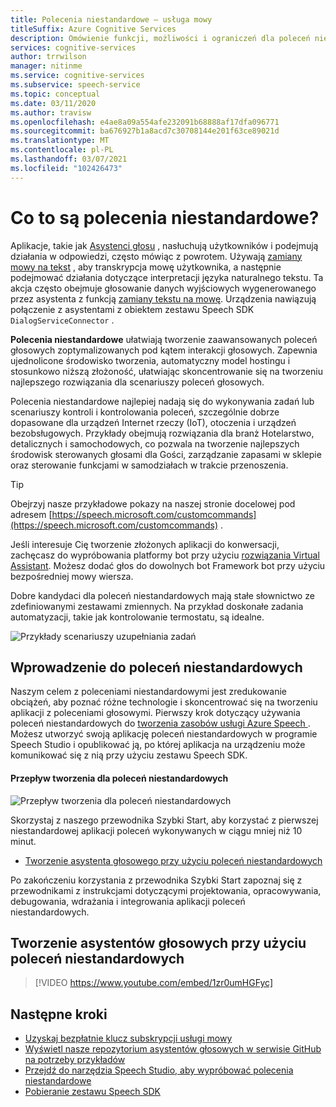 ```yaml
---
title: Polecenia niestandardowe — usługa mowy
titleSuffix: Azure Cognitive Services
description: Omówienie funkcji, możliwości i ograniczeń dla poleceń niestandardowych, rozwiązanie do tworzenia aplikacji głosowych.
services: cognitive-services
author: trrwilson
manager: nitinme
ms.service: cognitive-services
ms.subservice: speech-service
ms.topic: conceptual
ms.date: 03/11/2020
ms.author: travisw
ms.openlocfilehash: e4ae8a09a554afe232091b68888af17dfa096771
ms.sourcegitcommit: ba676927b1a8acd7c30708144e201f63ce89021d
ms.translationtype: MT
ms.contentlocale: pl-PL
ms.lasthandoff: 03/07/2021
ms.locfileid: "102426473"
---
```

# <a name="what-is-custom-commands"></a>Co to są polecenia niestandardowe?

Aplikacje, takie jak [Asystenci głosu](voice-assistants.md) , nasłuchują użytkowników i podejmują działania w odpowiedzi, często mówiąc z powrotem. Używają [zamiany mowy na tekst](speech-to-text.md) , aby transkrypcja mowę użytkownika, a następnie podejmować działania dotyczące interpretacji języka naturalnego tekstu. Ta akcja często obejmuje głosowanie danych wyjściowych wygenerowanego przez asystenta z funkcją [zamiany tekstu na mowę](text-to-speech.md). Urządzenia nawiązują połączenie z asystentami z obiektem zestawu Speech SDK `DialogServiceConnector` .

**Polecenia niestandardowe** ułatwiają tworzenie zaawansowanych poleceń głosowych zoptymalizowanych pod kątem interakcji głosowych. Zapewnia ujednolicone środowisko tworzenia, automatyczny model hostingu i stosunkowo niższą złożoność, ułatwiając skoncentrowanie się na tworzeniu najlepszego rozwiązania dla scenariuszy poleceń głosowych.

Polecenia niestandardowe najlepiej nadają się do wykonywania zadań lub scenariuszy kontroli i kontrolowania poleceń, szczególnie dobrze dopasowane dla urządzeń Internet rzeczy (IoT), otoczenia i urządzeń bezobsługowych. Przykłady obejmują rozwiązania dla branż Hotelarstwo, detalicznych i samochodowych, co pozwala na tworzenie najlepszych środowisk sterowanych głosami dla Gości, zarządzanie zapasami w sklepie oraz sterowanie funkcjami w samodziałach w trakcie przenoszenia.

> [!TIP]
> Obejrzyj nasze przykładowe pokazy na naszej stronie docelowej pod adresem [https://speech.microsoft.com/customcommands](https://speech.microsoft.com/customcommands) .

Jeśli interesuje Cię tworzenie złożonych aplikacji do konwersacji, zachęcasz do wypróbowania platformy bot przy użyciu [rozwiązania Virtual Assistant](/azure/bot-service/bot-builder-enterprise-template-overview). Możesz dodać głos do dowolnych bot Framework bot przy użyciu bezpośredniej mowy wiersza.

Dobre kandydaci dla poleceń niestandardowych mają stałe słownictwo ze zdefiniowanymi zestawami zmiennych. Na przykład doskonałe zadania automatyzacji, takie jak kontrolowanie termostatu, są idealne.

   ![Przykłady scenariuszy uzupełniania zadań](media/voice-assistants/task-completion-examples.png "Przykłady uzupełniania zadań")

## <a name="getting-started-with-custom-commands"></a>Wprowadzenie do poleceń niestandardowych

Naszym celem z poleceniami niestandardowymi jest zredukowanie obciążeń, aby poznać różne technologie i skoncentrować się na tworzeniu aplikacji z poleceniami głosowymi. Pierwszy krok dotyczący używania poleceń niestandardowych do <a href="https://ms.portal.azure.com/#create/Microsoft.CognitiveServicesSpeechServices" target="_blank">tworzenia zasobów usługi Azure Speech </a>. Możesz utworzyć swoją aplikację poleceń niestandardowych w programie Speech Studio i opublikować ją, po której aplikacja na urządzeniu może komunikować się z nią przy użyciu zestawu Speech SDK.

#### <a name="authoring-flow-for-custom-commands"></a>Przepływ tworzenia dla poleceń niestandardowych
   ![Przepływ tworzenia dla poleceń niestandardowych](media/voice-assistants/custom-commands-flow.png "Przepływ tworzenia poleceń niestandardowych")

Skorzystaj z naszego przewodnika Szybki Start, aby korzystać z pierwszej niestandardowej aplikacji poleceń wykonywanych w ciągu mniej niż 10 minut.

* [Tworzenie asystenta głosowego przy użyciu poleceń niestandardowych](quickstart-custom-commands-application.md)

Po zakończeniu korzystania z przewodnika Szybki Start zapoznaj się z przewodnikami z instrukcjami dotyczącymi projektowania, opracowywania, debugowania, wdrażania i integrowania aplikacji poleceń niestandardowych.

## <a name="building-voice-assistants-with-custom-commands"></a>Tworzenie asystentów głosowych przy użyciu poleceń niestandardowych
> [!VIDEO https://www.youtube.com/embed/1zr0umHGFyc]

## <a name="next-steps"></a>Następne kroki

* [Uzyskaj bezpłatnie klucz subskrypcji usługi mowy](overview.md#try-the-speech-service-for-free)
* [Wyświetl nasze repozytorium asystentów głosowych w serwisie GitHub na potrzeby przykładów](https://aka.ms/speech/cc-samples)
* [Przejdź do narzędzia Speech Studio, aby wypróbować polecenia niestandardowe](https://speech.microsoft.com/customcommands)
* [Pobieranie zestawu Speech SDK](speech-sdk.md)